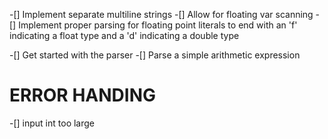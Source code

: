 -[] Implement separate multiline strings
-[] Allow for floating var scanning
-[] Implement proper parsing for floating point literals to end with an 'f' indicating a float type and a 'd' indicating a double type

-[] Get started with the parser
-[] Parse a simple arithmetic expression

ERROR HANDING
===

-[] input int too large
